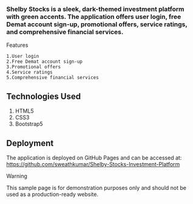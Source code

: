 ### Shelby Stocks is a sleek, dark-themed investment platform with green accents. The application offers user login, free Demat account sign-up, promotional offers, service ratings, and comprehensive financial services.
Features

    1.User login
    2.Free Demat account sign-up
    3.Promotional offers
    4.Service ratings
    5.Comprehensive financial services

## Technologies Used

  1. HTML5
  2. CSS3
  3. Bootstrap5

## Deployment
The application is deployed on GitHub Pages and can be accessed at: https://github.com/sweathkumar/Shelby-Stocks-Investment-Platform


> [!WARNING]  
> This sample page is for demonstration purposes only and should not be used as a production-ready website.
